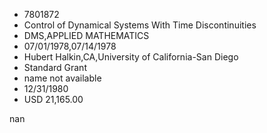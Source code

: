 
* 7801872
* Control of Dynamical Systems With Time Discontinuities
* DMS,APPLIED MATHEMATICS
* 07/01/1978,07/14/1978
* Hubert Halkin,CA,University of California-San Diego
* Standard Grant
*   name not available
* 12/31/1980
* USD 21,165.00

nan
